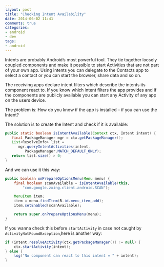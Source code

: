 ```yaml
---
layout: post
title: "Checking Intent Availability"
date: 2014-06-02 11:41
comments: true
categories: 
- android
- dev
tags:
- android
---
```

Intents are probably Android’s most powerful tool. They tie together loosely coupled components and make it possible to start Activities that are not part of your own app. Using intents you can delegate to the Contacts app to select a contact or you can start the browser, share data and so on.

The receiving apps declare intent filters which describe the intents its component react to. If you know which intent filters the app provides and if the components are publicly available you can start any Activity of any app on the users device.

The problem is: How do you know if the app is installed – if you can use the Intent?

The solution is to create the Intent and check if it is available:

```java
public static boolean isIntentAvailable(Context ctx, Intent intent) {
   final PackageManager mgr = ctx.getPackageManager();
   List<ResolveInfo> list =
      mgr.queryIntentActivities(intent, 
         PackageManager.MATCH_DEFAULT_ONLY);
   return list.size() > 0;
}
```

And we can use it this way:

```java
public boolean onPrepareOptionsMenu(Menu menu) {
    final boolean scanAvailable = isIntentAvailable(this,
        "com.google.zxing.client.android.SCAN");

    MenuItem item;
    item = menu.findItem(R.id.menu_item_add);
    item.setEnabled(scanAvailable);

    return super.onPrepareOptionsMenu(menu);
}
```

If you wanna check this before ``startActivity`` in case not caught by ``ActivityNotFoundException``,here is another way:

```java
if (intent.resolveActivity(ctx.getPackageManager()) != null) {
    ctx.startActivity(intent);
} else {
    log("No component can react to this intent = " + intent);
}
```

